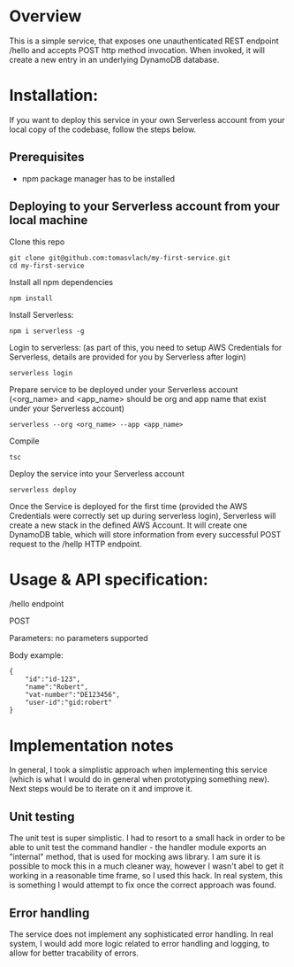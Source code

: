 # Overview 

This is a simple service, that exposes one unauthenticated REST endpoint /hello and accepts POST http method invocation. When invoked, it will create a new entry in an underlying DynamoDB database.

# Installation:

If you want to deploy this service in your own Serverless account from your local copy of the codebase, follow the steps below.

## Prerequisites
- npm package manager has to be installed

## Deploying to your Serverless account from your local machine
Clone this repo

```
git clone git@github.com:tomasvlach/my-first-service.git
cd my-first-service
```

Install all npm dependencies
```
npm install
```
Install Serverless:
```
npm i serverless -g
```
Login to serverless: (as part of this, you need to setup AWS Credentials for Serverless, details are provided for you by Serverless after login)
```
serverless login
```
Prepare service to be deployed under your Serverless account (<org_name> and <app_name> should be org and app name that exist under your Serverless account)
```
serverless --org <org_name> --app <app_name>
```
Compile
```
tsc
```
Deploy the service into your Serverless account
```
serverless deploy
```
Once the Service is deployed for the first time (provided the AWS Credentials were correctly set up during serverless login), Serverless will create a new stack in the defined AWS Account. It will create one DynamoDB table, which will store information from every successful POST request to the /hellp HTTP endpoint.




# Usage & API specification:

/hello endpoint

POST

Parameters: no parameters supported

Body example:

```
{
    "id":"id-123",
    "name":"Robert",
    "vat-number":"DE123456",
    "user-id":"gid:robert"
}
````

# Implementation notes

In general, I took a simplistic approach when implementing this service (which is what I would do in general when prototyping something new). Next steps would be to iterate on it and improve it.

## Unit testing
The unit test is super simplistic. I had to resort to a small hack in order to be able to unit test the command handler - the handler module exports an "internal" method, that is used for mocking aws library. I am sure it is possible to mock this in a much cleaner way, however I wasn't abel to get it working in a reasonable time frame, so I used this hack. In real system, this is something I would attempt to fix once the correct approach was found.

## Error handling
The service does not implement any sophisticated error handling. In real system, I would add more logic related to error handling and logging, to allow for better tracability of errors.
